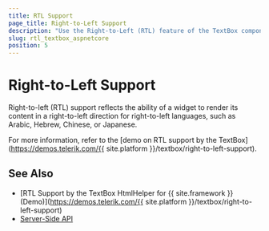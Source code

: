 ```yaml
---
title: RTL Support
page_title: Right-to-Left Support
description: "Use the Right-to-Left (RTL) feature of the TextBox component for {{ site.framework }} to render content for RTL languages."
slug: rtl_textbox_aspnetcore
position: 5
---
```


# Right-to-Left Support

Right-to-left (RTL) support reflects the ability of a widget to render its content in a right-to-left direction for right-to-left languages, such as Arabic, Hebrew, Chinese, or Japanese.

For more information, refer to the [demo on RTL support by the TextBox](https://demos.telerik.com/{{ site.platform }}/textbox/right-to-left-support).

## See Also

* [RTL Support by the TextBox HtmlHelper for {{ site.framework }} (Demo)](https://demos.telerik.com/{{ site.platform }}/textbox/right-to-left-support)
* [Server-Side API](/api/textbox)
